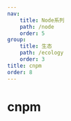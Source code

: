 ```yaml
---
nav:
    title: Node系列
    path: /node
    order: 5
group:
    title: 生态
    path: /ecology
    order: 3
title: cnpm
order: 8
---
```


# cnpm
